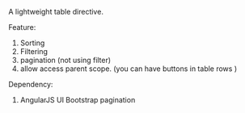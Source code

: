 A lightweight table directive.

Feature:

1. Sorting
2. Filtering
3. pagination (not using filter)
4. allow access parent scope. (you can have buttons in table rows )


Dependency:

1. AngularJS UI Bootstrap pagination



